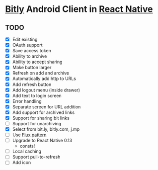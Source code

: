# [Bitly](https://bitly.com/) Android Client in [React Native](https://facebook.github.io/react-native/)

TODO
---
- [x] Edit existing
- [x] OAuth support
- [x] Save access token
- [x] Ability to archive
- [x] Ability to accept sharing
- [x] Make button larger
- [x] Refresh on add and archive
- [x] Automatically add http to URLs
- [x] Add refresh button
- [x] Add logout menu (inside drawer)
- [x] Add text to login screen
- [x] Error handling
- [x] Separate screen for URL addition
- [x] Add support for archived links
- [x] Support for sharing bit links
- [ ] Support for unarchiving
- [x] Select from bit.ly, bitly.com, j.mp
- [ ] Use [Flux pattern](https://github.com/aksonov/react-native-router-flux)
- [ ] Upgrade to React Native 0.13
    - consts!
- [ ] Local caching
- [ ] Support pull-to-refresh
- [ ] Add icon
